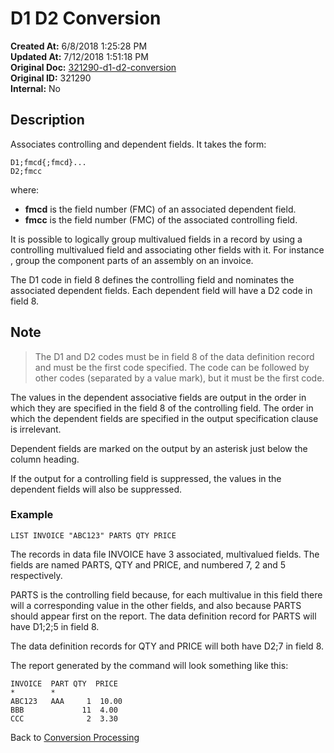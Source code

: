 # D1 D2 Conversion

**Created At:** 6/8/2018 1:25:28 PM  
**Updated At:** 7/12/2018 1:51:18 PM  
**Original Doc:** [321290-d1-d2-conversion](https://docs.jbase.com/46351-conversion-processing/321290-d1-d2-conversion)  
**Original ID:** 321290  
**Internal:** No  

## Description

Associates controlling and dependent fields. It takes the form:

```
D1;fmcd{;fmcd}...
D2;fmcc
```

where:

- **fmcd** is the field number (FMC) of an associated dependent field.
- **fmcc** is the field number (FMC) of the associated controlling field.

It is possible to logically group multivalued fields in a record by using a controlling multivalued field and associating other fields with it. For instance , group the component parts of an assembly on an invoice.

The D1 code in field 8 defines the controlling field and nominates the associated dependent fields. Each dependent field will have a D2 code in field 8.

## Note

> The D1 and D2 codes must be in field 8 of the data definition record and must be the first code specified. The code can be followed by other codes (separated by a value mark), but it must be the first code.

The values in the dependent associative fields are output in the order in which they are specified in the field 8 of the controlling field. The order in which the dependent fields are specified in the output specification clause is irrelevant.

Dependent fields are marked on the output by an asterisk just below the column heading.

If the output for a controlling field is suppressed, the values in the dependent fields will also be suppressed.

### Example

```
LIST INVOICE "ABC123" PARTS QTY PRICE
```

The records in data file INVOICE have 3 associated, multivalued fields. The fields are named PARTS, QTY and PRICE, and numbered 7, 2 and 5 respectively.

PARTS is the controlling field because, for each multivalue in this field there will a corresponding value in the other fields, and also because PARTS should appear first on the report. The data definition record for PARTS will have D1;2;5 in field 8.

The data definition records for QTY and PRICE will both have D2;7 in field 8.

The report generated by the command will look something like this:

```
INVOICE  PART QTY  PRICE
*        *
ABC123   AAA     1  10.00
BBB             11  4.00
CCC              2  3.30
```

Back to [Conversion Processing](./../conversion-processing)
